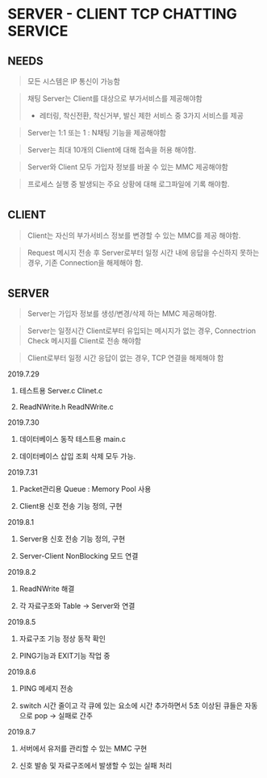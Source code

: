 # **SERVER** - **CLIENT** TCP CHATTING SERVICE

## **NEEDS**

> 모든 시스템은 IP 통신이 가능함

> 채팅 Server는 Client를 대상으로 부가서비스를 제공해야함
> - 레터링, 착신전환, 착신거부, 발신 제한 서비스 중 3가지 서비스를 제공

> Server는 1:1 또는 1 : N채팅 기능을 제공해야함

> Server는 최대 10개의 Client에 대해 접속을 허용 해야함.

> Server와 Client 모두 가입자 정보를 바꿀 수 있는 MMC 제공해야함

> 프로세스 실행 중 발생되는 주요 상황에 대해 로그파일에 기록 해야함.
#
## **CLIENT**
 > Client는 자신의 부가서비스 정보를 변경할 수 있는 MMC를 제공 해야함.

 > Request 메시지 전송 후 Server로부터 일정 시간 내에 응답을 수신하지 못하는 경우, 기존 Connection을 해제해야 함.
#
## **SERVER**
> Server는 가입자 정보를 생성/변경/삭제 하는 MMC 제공해야함.

> Server는 일정시간 Client로부터 유입되는 메시지가 없는 경우, Connectrion Check 메시지를 Client로 전송 해야함

> Client로부터 일정 시간 응답이 없는 경우, TCP 연결을 해제해야 함


2019.7.29
1. 테스트용 Server.c Clinet.c

2. ReadNWrite.h ReadNWrite.c

2019.7.30
1. 데이터베이스 동작 테스트용 main.c

2. 데이터베이스 삽입 조회 삭제 모두 가능.

2019.7.31
1. Packet관리용 Queue : Memory Pool 사용

2. Client용 신호 전송 기능 정의, 구현

2019.8.1
1. Server용 신호 전송 기능 정의, 구현

2. Server-Client NonBlocking 모드 연결

2019.8.2
1. ReadNWrite 해결

2. 각 자료구조와 Table -> Server와 연결

2019.8.5
1. 자료구조 기능 정상 동작 확인

2. PING기능과 EXIT기능 작업 중

2019.8.6
1. PING 메세지 전송

2. switch 시간 줄이고 각 큐에 있는 요소에 시간 추가하면서 5초 이상된 큐들은 자동으로 pop -> 실패로 간주

2019.8.7
1. 서버에서 유저를 관리할 수 있는 MMC 구현

2. 신호 발송 및 자료구조에서 발생할 수 있는 실패 처리
